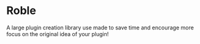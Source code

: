 # Roble

A large plugin creation library use made to save time and encourage more focus on the original idea of your plugin!